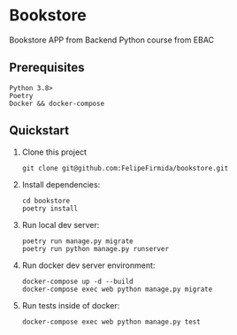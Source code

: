 # Bookstore

Bookstore APP from Backend Python course from EBAC

## Prerequisites

```
Python 3.8>
Poetry
Docker && docker-compose

```

## Quickstart

1. Clone this project

   ```shell
   git clone git@github.com:FelipeFirmida/bookstore.git
   ```

2. Install dependencies:

   ```shell
   cd bookstore
   poetry install
   ```

3. Run local dev server:

   ```shell
   poetry run manage.py migrate
   poetry run python manage.py runserver
   ```
   
4. Run docker dev server environment:

   ```shell
   docker-compose up -d --build 
   docker-compose exec web python manage.py migrate
   ```

5. Run tests inside of docker:

   ```shell
   docker-compose exec web python manage.py test
   ```


